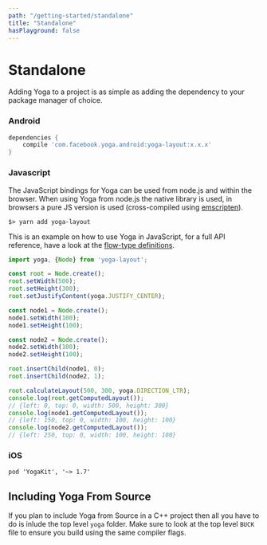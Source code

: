 ```yaml
---
path: "/getting-started/standalone"
title: "Standalone"
hasPlayground: false
---
```


# Standalone

Adding Yoga to a project is as simple as adding the dependency to your package manager of choice.

### Android

```groovy
dependencies {
	compile 'com.facebook.yoga.android:yoga-layout:x.x.x'
}
```

### Javascript

The JavaScript bindings for Yoga can be used from node.js and within the browser.
When using Yoga from node.js the native library is used, in browsers a pure JS
version is used (cross-compiled using [emscripten](http://kripken.github.io/emscripten-site/)).

```
$> yarn add yoga-layout
```

This is an example on how to use Yoga in JavaScript, for a full API reference,
have a look at the [flow-type definitions](https://github.com/facebook/yoga/blob/master/javascript/sources/entry-common.js#L123).

```js
import yoga, {Node} from 'yoga-layout';

const root = Node.create();
root.setWidth(500);
root.setHeight(300);
root.setJustifyContent(yoga.JUSTIFY_CENTER);

const node1 = Node.create();
node1.setWidth(100);
node1.setHeight(100);

const node2 = Node.create();
node2.setWidth(100);
node2.setHeight(100);

root.insertChild(node1, 0);
root.insertChild(node2, 1);

root.calculateLayout(500, 300, yoga.DIRECTION_LTR);
console.log(root.getComputedLayout());
// {left: 0, top: 0, width: 500, height: 300}
console.log(node1.getComputedLayout());
// {left: 150, top: 0, width: 100, height: 100}
console.log(node2.getComputedLayout());
// {left: 250, top: 0, width: 100, height: 100}
```

### iOS

```
pod 'YogaKit', '~> 1.7'
```

## Including Yoga From Source

If you plan to include Yoga from Source in a C++ project then all you have to do is inlude
the top level `yoga` folder. Make sure to look at the top level `BUCK` file to ensure you build
using the same compiler flags.
